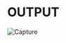 # OUTPUT

![Capture](https://github.com/KARTIKBANIK/Flutter-Shopping_Cart/assets/69008307/7eed818b-c86a-4dfd-94d4-99a9fda10fc8)
